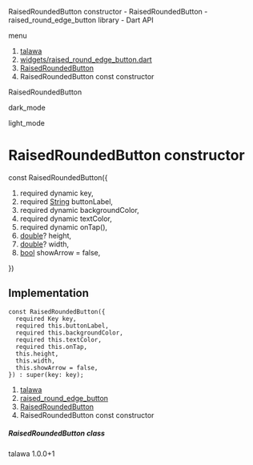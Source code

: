 




RaisedRoundedButton constructor - RaisedRoundedButton - raised\_round\_edge\_button library - Dart API







menu

1. [talawa](../../index.html)
2. [widgets/raised\_round\_edge\_button.dart](../../file-___home_harshil_Desktop_open-source_palisadoes_talawa_lib_widgets_raised_round_edge_button/)
3. [RaisedRoundedButton](../../file-___home_harshil_Desktop_open-source_palisadoes_talawa_lib_widgets_raised_round_edge_button/RaisedRoundedButton-class.html)
4. RaisedRoundedButton const constructor

RaisedRoundedButton


dark\_mode

light\_mode




# RaisedRoundedButton constructor


const
RaisedRoundedButton({

1. required dynamic key,
2. required [String](https://api.flutter.dev/flutter/dart-core/String-class.html) buttonLabel,
3. required dynamic backgroundColor,
4. required dynamic textColor,
5. required dynamic onTap(),
6. [double](https://api.flutter.dev/flutter/dart-core/double-class.html)? height,
7. [double](https://api.flutter.dev/flutter/dart-core/double-class.html)? width,
8. [bool](https://api.flutter.dev/flutter/dart-core/bool-class.html) showArrow = false,

})

## Implementation

```
const RaisedRoundedButton({
  required Key key,
  required this.buttonLabel,
  required this.backgroundColor,
  required this.textColor,
  required this.onTap,
  this.height,
  this.width,
  this.showArrow = false,
}) : super(key: key);
```

 


1. [talawa](../../index.html)
2. [raised\_round\_edge\_button](../../file-___home_harshil_Desktop_open-source_palisadoes_talawa_lib_widgets_raised_round_edge_button/)
3. [RaisedRoundedButton](../../file-___home_harshil_Desktop_open-source_palisadoes_talawa_lib_widgets_raised_round_edge_button/RaisedRoundedButton-class.html)
4. RaisedRoundedButton const constructor

##### RaisedRoundedButton class





talawa
1.0.0+1






